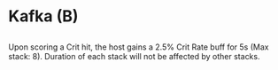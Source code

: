 # Kafka (B)

## 

Upon scoring a Crit hit, the host gains a 2.5% Crit Rate buff for 5s (Max stack: 8). Duration of each stack will not be affected by other stacks.